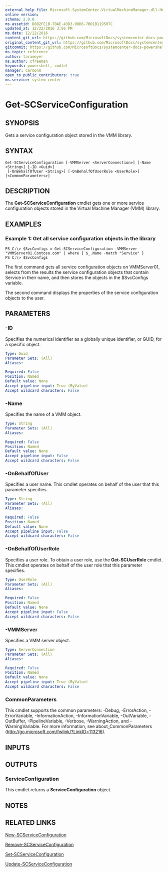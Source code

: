```yaml
---
external help file: Microsoft.SystemCenter.VirtualMachineManager.dll-Help.xml
online version: 
schema: 2.0.0
ms.assetid: D8B2FE1B-7BAE-43D3-90D6-7B01B119507C
updated_at: 12/22/2016 3:56 PM
ms.date: 12/22/2016
content_git_url: https://github.com/MicrosoftDocs/systemcenter-docs-powershell/blob/master/systemcenter-cmdlets/SystemCenter2016/VirtualMachineManager/vlatest/Get-SCServiceConfiguration.md
original_content_git_url: https://github.com/MicrosoftDocs/systemcenter-docs-powershell/blob/master/systemcenter-cmdlets/SystemCenter2016/VirtualMachineManager/vlatest/Get-SCServiceConfiguration.md
gitcommit: https://github.com/MicrosoftDocs/systemcenter-docs-powershell/blob/96e5647587661652225fbdd2c797cd4d59d542bc/systemcenter-cmdlets/SystemCenter2016/VirtualMachineManager/vlatest/Get-SCServiceConfiguration.md
ms.topic: reference
author: tarameyer
ms.author: cfreeman
keywords: powershell, cmdlet
manager: carmonm
open_to_public_contributors: true
ms.service: system-center
---
```


# Get-SCServiceConfiguration

## SYNOPSIS
Gets a service configuration object stored in the VMM library.

## SYNTAX

```
Get-SCServiceConfiguration [-VMMServer <ServerConnection>] [-Name <String>] [-ID <Guid>]
 [-OnBehalfOfUser <String>] [-OnBehalfOfUserRole <UserRole>] [<CommonParameters>]
```

## DESCRIPTION
The **Get-SCServiceConfiguration** cmdlet gets one or more service configuration objects stored in the Virtual Machine Manager (VMM) library.

## EXAMPLES

### Example 1: Get all service configuration objects in the library
```
PS C:\> $SvcConfigs = Get-SCServiceConfiguration -VMMServer "VMMServer01.Contoso.com" | where { $_.Name -match "Service" }
PS C:\> $SvcConfigs
```

The first command gets all service configuration objects on VMMServer01, selects from the results the service configuration objects that contain Service in their name, and then stores the objects in the $SvcConfigs variable.

The second command displays the properties of the service configuration objects to the user.

## PARAMETERS

### -ID
Specifies the numerical identifier as a globally unique identifier, or GUID, for a specific object.

```yaml
Type: Guid
Parameter Sets: (All)
Aliases: 

Required: False
Position: Named
Default value: None
Accept pipeline input: True (ByValue)
Accept wildcard characters: False
```

### -Name
Specifies the name of a VMM object.

```yaml
Type: String
Parameter Sets: (All)
Aliases: 

Required: False
Position: Named
Default value: None
Accept pipeline input: False
Accept wildcard characters: False
```

### -OnBehalfOfUser
Specifies a user name.
This cmdlet operates on behalf of the user that this parameter specifies.

```yaml
Type: String
Parameter Sets: (All)
Aliases: 

Required: False
Position: Named
Default value: None
Accept pipeline input: False
Accept wildcard characters: False
```

### -OnBehalfOfUserRole
Specifies a user role.
To obtain a user role, use the **Get-SCUserRole** cmdlet.
This cmdlet operates on behalf of the user role that this parameter specifies.

```yaml
Type: UserRole
Parameter Sets: (All)
Aliases: 

Required: False
Position: Named
Default value: None
Accept pipeline input: False
Accept wildcard characters: False
```

### -VMMServer
Specifies a VMM server object.

```yaml
Type: ServerConnection
Parameter Sets: (All)
Aliases: 

Required: False
Position: Named
Default value: None
Accept pipeline input: True (ByValue)
Accept wildcard characters: False
```

### CommonParameters
This cmdlet supports the common parameters: -Debug, -ErrorAction, -ErrorVariable, -InformationAction, -InformationVariable, -OutVariable, -OutBuffer, -PipelineVariable, -Verbose, -WarningAction, and -WarningVariable. For more information, see about_CommonParameters (http://go.microsoft.com/fwlink/?LinkID=113216).

## INPUTS

## OUTPUTS

### ServiceConfiguration
This cmdlet returns a **ServiceConfiguration** object.

## NOTES

## RELATED LINKS

[New-SCServiceConfiguration](xref:SystemCenter2016/VirtualMachineManager/vlatest/New-SCServiceConfiguration.md)

[Remove-SCServiceConfiguration](xref:SystemCenter2016/VirtualMachineManager/vlatest/Remove-SCServiceConfiguration.md)

[Set-SCServiceConfiguration](xref:SystemCenter2016/VirtualMachineManager/vlatest/Set-SCServiceConfiguration.md)

[Update-SCServiceConfiguration](xref:SystemCenter2016/VirtualMachineManager/vlatest/Update-SCServiceConfiguration.md)

